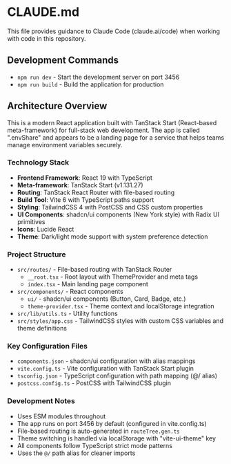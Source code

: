 # CLAUDE.md

This file provides guidance to Claude Code (claude.ai/code) when working with code in this repository.

## Development Commands

- `npm run dev` - Start the development server on port 3456
- `npm run build` - Build the application for production

## Architecture Overview

This is a modern React application built with TanStack Start (React-based meta-framework) for full-stack web development. The app is called ".envShare" and appears to be a landing page for a service that helps teams manage environment variables securely.

### Technology Stack

- **Frontend Framework**: React 19 with TypeScript
- **Meta-framework**: TanStack Start (v1.131.27)
- **Routing**: TanStack React Router with file-based routing
- **Build Tool**: Vite 6 with TypeScript paths support
- **Styling**: TailwindCSS 4 with PostCSS and CSS custom properties
- **UI Components**: shadcn/ui components (New York style) with Radix UI primitives
- **Icons**: Lucide React
- **Theme**: Dark/light mode support with system preference detection

### Project Structure

- `src/routes/` - File-based routing with TanStack Router
  - `__root.tsx` - Root layout with ThemeProvider and meta tags
  - `index.tsx` - Main landing page component
- `src/components/` - React components
  - `ui/` - shadcn/ui components (Button, Card, Badge, etc.)
  - `theme-provider.tsx` - Theme context and localStorage integration
- `src/lib/utils.ts` - Utility functions
- `src/styles/app.css` - TailwindCSS styles with custom CSS variables and theme definitions

### Key Configuration Files

- `components.json` - shadcn/ui configuration with alias mappings
- `vite.config.ts` - Vite configuration with TanStack Start plugin
- `tsconfig.json` - TypeScript configuration with path mapping (@/ alias)
- `postcss.config.ts` - PostCSS with TailwindCSS plugin

### Development Notes

- Uses ESM modules throughout
- The app runs on port 3456 by default (configured in vite.config.ts)
- File-based routing is auto-generated in `routeTree.gen.ts`
- Theme switching is handled via localStorage with "vite-ui-theme" key
- All components follow TypeScript strict mode patterns
- Uses the `@/` path alias for cleaner imports